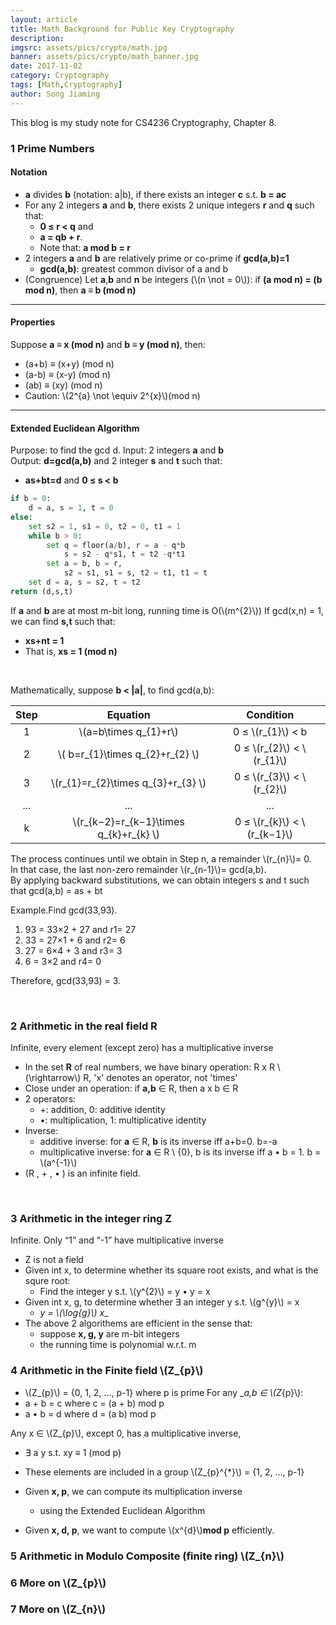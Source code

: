 ```yaml
---
layout: article
title: Math Background for Public Key Cryptography
description:
imgsrc: assets/pics/crypto/math.jpg
banner: assets/pics/crypto/math_banner.jpg
date: 2017-11-02
category: Cryptography
tags: [Math,Cryptography]
author: Song Jiaming
---
```


This blog is my study note for CS4236 Cryptography, Chapter 8.

### 1 Prime Numbers

#### Notation
- **a** divides **b** (notation: a\|b), if there exists an integer __c__ s.t. __b = ac__
- For any 2 integers **a** and **b**, there exists 2 unique integers **r** and **q** such that:
    - __0 ≤ r < q__ and
    -  __a = qb + r__. 
    - Note that: __a mod b = r__
- 2 integers __a__ and __b__ are relatively prime or co-prime if __gcd(a,b)=1__
    + __gcd(a,b)__: greatest common divisor of a and b
- (Congruence) Let __a__,__b__ and __n__ be integers (\\(n \not = 0\\)): if __(a mod n) = (b mod n)__, then __a ≡ b  (mod n)__

---


#### Properties
Suppose __a ≡ x  (mod n)__ and __b ≡ y  (mod n)__, then:
- (a+b) ≡ (x+y) (mod n)
- (a-b) ≡ (x-y) (mod n)
- (ab) ≡ (xy) (mod n)
- Caution: \\(2^{a} \not \equiv 2^{x}\\)(mod n)

---


#### Extended Euclidean Algorithm
Purpose: to find the gcd d.
Input: 2 integers __a__ and __b__<br>
Output: __d=gcd(a,b)__ and 2 integer __s__ and __t__ such that:
- __as+bt=d__ and __0 ≤ s < b__

```python
if b = 0:
    d = a, s = 1, t = 0
else:
    set s2 = 1, s1 = 0, t2 = 0, t1 = 1
    while b > 0:
        set q = floor(a/b), r = a - q*b
            s = s2 - q*s1, t = t2 -q*t1
        set a = b, b = r,
            s2 = s1, s1 = s, t2 = t1, t1 = t
    set d = a, s = s2, t = t2
return (d,s,t)            
```

If __a__ and __b__ are at most m-bit long, running time is O(\\(m^{2}\\))
If gcd(x,n) = 1, we can find __s,t__ such that:
- __xs+nt = 1__
- That is, __xs = 1 (mod n)__
<br>


Mathematically, suppose __b < \|a\|__, to find gcd(a,b):

| Step   | Equation  | Condition |
| :----: | :------: | :--------:    |
| 1      | \\(a=b\times q_{1}+r\\)  | 0 ≤ \\(r_{1}\\) < b       |
| 2      | \\( b=r_{1}\times q_{2}+r_{2} \\)   |   0 ≤ \\(r_{2}\\) < \\(r_{1}\\)       |
| 3      | \\(r_{1}=r_{2}\times q_{3}+r_{3} \\)  |    0 ≤ \\(r_{3}\\) < \\(r_{2}\\)       |
| ...    | ...   |    ...       |
| k      | \\(r_{k−2}=r_{k−1}\times q_{k}+r_{k} \\)  |   0 ≤ \\(r_{k}\\) < \\(r_{k−1}\\)      |

The process continues until we obtain in Step n, a remainder \\(r_{n}\\)= 0.<br>
In that case, the last non-zero remainder \\(r_{n-1}\\)= gcd(a,b).<br>
By applying backward substitutions, we can obtain integers s and t such that gcd(a,b) = as + bt
<br>

Example.Find gcd(33,93).
1. 93 = 33×2 + 27 and r1= 27
2. 33 = 27×1 + 6 and r2= 6
3. 27 = 6×4 + 3 and r3= 3
4. 6 = 3×2 and r4= 0

Therefore, gcd(33,93) = 3.

<br>

### 2 Arithmetic in the real field R
Infinite, every element (except zero) has a multiplicative inverse

- In the set __R__ of real numbers, we have binary operation: R x R \\(\rightarrow\\) R, 'x' denotes an operator, not 'times'
- Close under an operation: if __a,b__ ∈ R, then a x b ∈ R
- 2 operators:
    - +: addition, 0: additive identity
    - •: multiplication, 1: multiplicative identity
- Inverse:
    + additive inverse: for __a__ ∈ R, __b__ is its inverse iff a+b=0. b=-a
    + multiplicative inverse: for __a__ ∈ R \ {0}, b is its inverse iff a • b = 1. b = \\(a^{-1}\\)
- (R , + , • ) is an infinite field.

<br>

### 3 Arithmetic in the integer ring Z
Infinite. Only “1” and “-1” have multiplicative inverse
- Z is not a field
- Given int x, to determine whether its square root exists, and what is the squre root:
    + Find the integer y s.t. \\(y^{2}\\) = y • y = x   
- Given int x, g, to determine whether ∃ an integer y s.t. \\(g^{y}\\) = x
    - __y = \\(\log_{g}\\) x__
- The above 2 algorithems are efficient in the sense that:
    - suppose __x, g, y__ are m-bit integers
    - the running time is polynomial w.r.t. m





### 4 Arithmetic in the Finite field \\(Z_{p}\\)
- \\(Z_{p}\\) = {0, 1, 2, ..., p-1} where p is prime
For any __a,b ∈ \\(Z_{p}\\):
- a + b = c where c = (a + b) mod p
- a • b = d where d = (a b) mod p

Any x ∈ \\(Z_{p}\\), except 0, has a multiplicative inverse,
- ∃ a y s.t. xy ≡ 1 (mod p)
- These elements are included in a group \\(Z_{p}^{*}\\) = {1, 2, ..., p-1}

- Given __x, p__, we can compute its multiplication inverse
    - using the Extended Euclidean Algorithm
-  Given __x, d, p__, we want to compute \\(x^{d}\\)__mod p__ efficiently.

### 5 Arithmetic in Modulo Composite (finite ring) \\(Z_{n}\\)

### 6 More on \\(Z_{p}\\)

### 7 More on \\(Z_{n}\\)